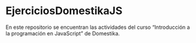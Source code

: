 # EjerciciosDomestikaJS

En este repositorio se encuentran las actividades del curso “Introducción a la programación en JavaScript” de Domestika.
